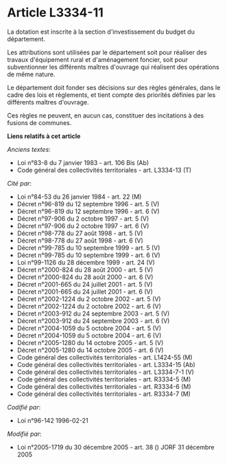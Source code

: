 # Article L3334-11

La dotation est inscrite à la section d'investissement du budget du département.

Les attributions sont utilisées par le département soit pour réaliser des travaux d'équipement rural et d'aménagement
foncier, soit pour subventionner les différents maîtres d'ouvrage qui réalisent des opérations de même nature.

Le département doit fonder ses décisions sur des règles générales, dans le cadre des lois et règlements, et tient compte des
priorités définies par les différents maîtres d'ouvrage.

Ces règles ne peuvent, en aucun cas, constituer des incitations à des fusions de communes.

**Liens relatifs à cet article**

_Anciens textes_:

  - Loi n°83-8 du 7 janvier 1983 - art. 106 Bis (Ab)
  - Code général des collectivités territoriales - art. L3334-13 (T)

_Cité par_:

  - Loi n°84-53 du 26 janvier 1984 - art. 22 (M)
  - Décret n°96-819 du 12 septembre 1996 - art. 5 (V)
  - Décret n°96-819 du 12 septembre 1996 - art. 6 (V)
  - Décret n°97-906 du 2 octobre 1997 - art. 5 (V)
  - Décret n°97-906 du 2 octobre 1997 - art. 6 (V)
  - Décret n°98-778 du 27 août 1998 - art. 5 (V)
  - Décret n°98-778 du 27 août 1998 - art. 6 (V)
  - Décret n°99-785 du 10 septembre 1999 - art. 5 (V)
  - Décret n°99-785 du 10 septembre 1999 - art. 6 (V)
  - Loi n°99-1126 du 28 décembre 1999 - art. 24 (V)
  - Décret n°2000-824 du 28 août 2000 - art. 5 (V)
  - Décret n°2000-824 du 28 août 2000 - art. 6 (V)
  - Décret n°2001-665 du 24 juillet 2001 - art. 5 (V)
  - Décret n°2001-665 du 24 juillet 2001 - art. 6 (V)
  - Décret n°2002-1224 du 2 octobre 2002 - art. 5 (V)
  - Décret n°2002-1224 du 2 octobre 2002 - art. 6 (V)
  - Décret n°2003-912 du 24 septembre 2003 - art. 5 (V)
  - Décret n°2003-912 du 24 septembre 2003 - art. 6 (V)
  - Décret n°2004-1059 du 5 octobre 2004 - art. 5 (V)
  - Décret n°2004-1059 du 5 octobre 2004 - art. 6 (V)
  - Décret n°2005-1280 du 14 octobre 2005 - art. 5 (V)
  - Décret n°2005-1280 du 14 octobre 2005 - art. 6 (V)
  - Code général des collectivités territoriales - art. L1424-55 (M)
  - Code général des collectivités territoriales - art. L3334-15 (Ab)
  - Code général des collectivités territoriales - art. L3334-7-1 (V)
  - Code général des collectivités territoriales - art. R3334-5 (M)
  - Code général des collectivités territoriales - art. R3334-6 (M)
  - Code général des collectivités territoriales - art. R3334-7 (M)

_Codifié par_:

  - Loi n°96-142 1996-02-21

_Modifié par_:

  - Loi n°2005-1719 du 30 décembre 2005 - art. 38 () JORF 31 décembre 2005
